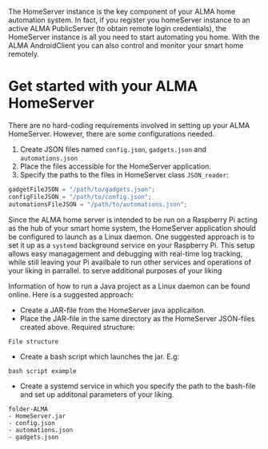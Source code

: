 The HomeServer instance is the key component of your ALMA home automation system. In fact, if you register you homeServer instance to an active ALMA PublicServer (to obtain remote login credentials), the HomeServer instance is all you need to start automating you home. With the ALMA AndroidClient you can also control and monitor your smart home remotely.

# Get started with your ALMA HomeServer
There are no hard-coding requirements involved in setting up your ALMA HomeServer. However, there are some configurations needed.

1. Create JSON files named `config.json`, `gadgets.json` and `automations.json`
2. Place the files accessible for the HomeServer application.
3. Specify the paths to the files in HomeServer class `JSON_reader`:
```java
gadgetFileJSON = "/path/to/gadgets.json";
configFileJSON = "/path/to/config.json";
automationsFileJSON = "/path/to/automations.json";
```
Since the ALMA home server is intended to be run on a Raspberry Pi acting as the hub of your smart home system, the HomeServer application should be configured to launch as a Linux daemon. One suggested approach is to set it up as a `systemd` background service on your Raspberry Pi. This setup allows easy managagement and debugging with real-time log tracking, while still leaving your Pi availbale to run other services and operations of your liking in parrallel.  to serve additional purposes of your liking

Information of how to run a Java project as a Linux daemon can be found online. Here is a suggested approach:
- Create a JAR-file from the HomeServer java applicaiton.
- Place the JAR-file in the same directory as the HomeServer JSON-files created above. Required structure:
```
File structure
```
- Create a bash script which launches the jar. E.g:
```
bash script example
```
- Create a systemd service in which you specify the path to the bash-file and set up additonal parameters of your liking.

```
folder-ALMA
- HomeServer.jar
- config.json
- automations.json
- gadgets.json
```
